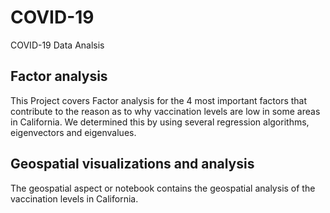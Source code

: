 # COVID-19
COVID-19 Data Analsis

## Factor analysis
This Project covers Factor analysis for the 4 most important factors that contribute to the reason as to why vaccination levels are low in some areas in California. We determined this by using several regression algorithms, eigenvectors and eigenvalues.

## Geospatial visualizations and analysis
The geospatial aspect or notebook contains the geospatial analysis of the vaccination levels in California.
